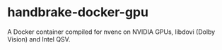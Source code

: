 # handbrake-docker-gpu
A Docker container compiled for nvenc on NVIDIA GPUs, libdovi (Dolby Vision) and Intel QSV.
